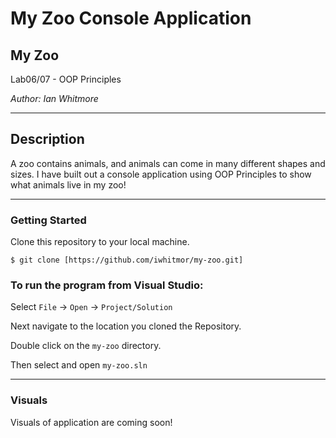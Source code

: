# My Zoo Console Application

## My Zoo

Lab06/07 - OOP Principles

*Author: Ian Whitmore*

----

## Description

A zoo contains animals, and animals can come in many different shapes and sizes. I have built out a console application using OOP Principles to show what animals live in my zoo!

---

### Getting Started
Clone this repository to your local machine.

```
$ git clone [https://github.com/iwhitmor/my-zoo.git]
```

### To run the program from Visual Studio:
Select ```File``` -> ```Open``` -> ```Project/Solution```

Next navigate to the location you cloned the Repository.

Double click on the ```my-zoo``` directory.

Then select and open ```my-zoo.sln```

---

### Visuals

Visuals of application are coming soon!
<!-- ***[Add screenshots of your application in action]*** -->

<!-- #### Application Start
![Image 1](https://via.placeholder.com/750x500)
#### Using the Application
![Image 1](https://via.placeholder.com/750x500)
#### Application End
![Image 1](https://via.placeholder.com/750x500) -->